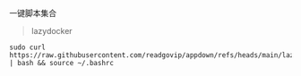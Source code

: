 一键脚本集合
> lazydocker
```
sudo curl https://raw.githubusercontent.com/readgovip/appdown/refs/heads/main/lazydocker.sh | bash && source ~/.bashrc
```
